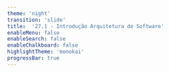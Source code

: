 ```yaml
---
theme: 'night'
transition: 'slide'
title:  '27.1 - Introdução Arquitetura de Software'
enableMenu: false
enableSearch: false
enableChalkboard: false
highlightTheme: 'monokai'
progressBar: true
---
```

